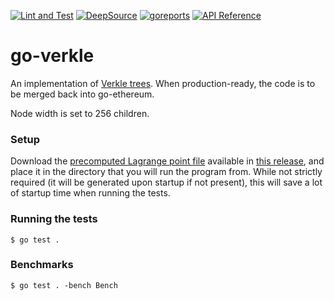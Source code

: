 [![Lint and Test](https://github.com/gballet/go-verkle/actions/workflows/go.yml/badge.svg)](https://github.com/gballet/go-verkle/actions/workflows/go.yml)
[![DeepSource](https://deepsource.io/gh/gballet/go-verkle.svg/?label=active+issues&show_trend=true&token=OjuF5Q2HbKzpWY8LgWuffNZp)](https://deepsource.io/gh/gballet/go-verkle/?ref=repository-badge)
[![goreports](https://goreportcard.com/badge/github.com/gballet/go-verkle)](https://goreportcard.com/report/github.com/gballet/go-verkle)
[![API Reference](https://camo.githubusercontent.com/915b7be44ada53c290eb157634330494ebe3e30a/68747470733a2f2f676f646f632e6f72672f6769746875622e636f6d2f676f6c616e672f6764646f3f7374617475732e737667)](https://pkg.go.dev/github.com/gballet/go-verkle)

# go-verkle

An implementation of [Verkle trees](https://dankradfeist.de/ethereum/2021/06/18/verkle-trie-for-eth1.html). When production-ready, the code is to be merged back into go-ethereum.

Node width is set to 256 children.

### Setup

Download the [precomputed Lagrange point file](https://github.com/gballet/go-verkle/releases/download/banderwagonv2/precomp) available in [this release](https://github.com/gballet/go-verkle/releases/tag/banderwagonv2), and place it in the directory that you will run the program from. While not strictly required (it will be generated upon startup if not present), this will save a lot of startup time when running the tests.

### Running the tests

```
$ go test .
```

### Benchmarks

```
$ go test . -bench Bench
```
